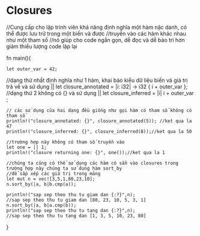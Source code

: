 # Closures 
//Cung cấp cho lập trình viên khả năng định nghĩa một hàm nặc danh, có thể được lưu trữ trong một biến và được
//truyền vào các hàm khác nhau như một tham số
//nó giúp cho code ngắn gọn, dễ đọc và dễ bảo trì hơn giảm thiểu lượng code lặp lại

fn main(){

    let outer_var = 42;
    
   //dạng thứ nhất định nghĩa như 1 hàm, khai báo kiểu dữ liệu biến và giá trị trả về  và sử dụng ||
    let closure_annotated = |i: i32| -> i32 { i + outer_var };
    //dạng thứ 2 không có {} và sử dụng ||
    let closure_inferred  = |i| i + outer_var  ;

    // các sử dụng của hai dạng đều giống như gọi hàm có tham số không có tham số
    println!("closure_annotated: {}", closure_annotated(5)); //ket qua la 47
    println!("closure_inferred: {}", closure_inferred(8));//ket qua la 50
    
    //trường hợp này không có tham số truyền vào
    let one = || 1;
    println!("closure returning one: {}", one());//ket qua la 1

    //chúng ta cũng có thể sử dụng các hàm có sẵn vào closures trong trường hợp này chúng ta sử dụng hàm sort_by
    //để sắp xếp các giá trị trong mảng
    let mut n = vec![3,5,1,80,23,10];
    n.sort_by(|a, b|b.cmp(a));

    println!("sap sep theo thu tu giam dan {:?}",n);
    //sap sep theo thu tu giam dan [80, 23, 10, 5, 3, 1]
    n.sort_by(|a, b|a.cmp(b));
    println!("sap sep theo thu tu tang dan {:?}",n);
    //sap sep theo thu tu tang dan [1, 3, 5, 10, 23, 80]
	
}
